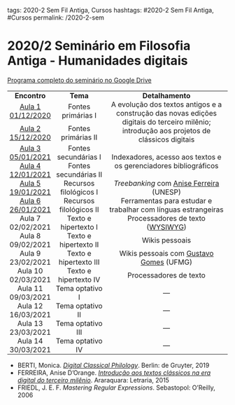 tags: 2020-2 Sem Fil Antiga, Cursos
hashtags: #2020-2 Sem Fil Antiga, #Cursos
permalink: /2020-2-sem

# 2020/2 Seminário em Filosofia Antiga - Humanidades digitais


[Programa completo do seminário no Google Drive](https://docs.google.com/document/d/1bsFMof5DUEMbk5t2w0MFsflMJDz2B9HnmjgBLTIIdNE/edit)

<table cellspacing="0" cellpadding="0" style="border-collapse: collapse">
  <tbody>
    <tr>
      <td valign="middle" style="width: 68.0px; padding: 0.0px 5.0px 0.0px 5.0px">
        <p style="margin: 0.0px 0.0px 0.0px 0.0px; text-align: center; font: 12.0px "><b>Encontro</b></p>
      </td>
      <td valign="middle" style="width: 128.0px; padding: 0.0px 5.0px 0.0px 5.0px">
        <p style="margin: 0.0px 0.0px 0.0px 0.0px; text-align: center; font: 12.0px "><b>Tema</b></p>
      </td>
      <td valign="middle" style="width: 437.0px; padding: 0.0px 5.0px 0.0px 5.0px">
        <p style="margin: 0.0px 0.0px 0.0px 0.0px; text-align: center; font: 12.0px "><b>Detalhamento</b></p>
      </td>
    </tr>
    <tr>
      <td valign="middle" style="width: 68.0px; padding: 0.0px 5.0px 0.0px 5.0px">
        <p style="margin: 0.0px 0.0px 0.0px 0.0px; text-align: center; font: 12.0px "><a href="./2020-2-aula-1">Aula 1 01/12/2020</a></p>
      </td>
      <td valign="middle" style="width: 128.0px; padding: 0.0px 5.0px 0.0px 5.0px">
        <p style="margin: 0.0px 0.0px 0.0px 0.0px; text-align: center; font: 12.0px ">Fontes primárias I</p>
      </td>
      <td rowspan="2" valign="middle" style="width: 437.0px; padding: 0.0px 5.0px 0.0px 5.0px">
        <p style="margin: 0.0px 0.0px 0.0px 0.0px; text-align: center; font: 12.0px ">A evolução dos textos antigos e a construção das novas edições digitais do terceiro milênio; introdução aos projetos de clássicos digitais</p>
      </td>
    </tr>
    <tr>
      <td valign="middle" style="width: 68.0px; padding: 0.0px 5.0px 0.0px 5.0px">
        <p style="margin: 0.0px 0.0px 0.0px 0.0px; text-align: center; font: 12.0px "><a href="./2020-2-aula-2">Aula 2 15/12/2020</a></p>
      </td>
      <td valign="middle" style="width: 128.0px; padding: 0.0px 5.0px 0.0px 5.0px">
        <p style="margin: 0.0px 0.0px 0.0px 0.0px; text-align: center; font: 12.0px ">Fontes primárias II</p>
      </td>
    </tr>
    <tr>
      <td valign="middle" style="width: 68.0px; padding: 0.0px 5.0px 0.0px 5.0px">
        <p style="margin: 0.0px 0.0px 0.0px 0.0px; text-align: center; font: 12.0px "><a href="./2020-2-aula-3">Aula 3 05/01/2021</a></p>
      </td>
      <td valign="middle" style="width: 128.0px; padding: 0.0px 5.0px 0.0px 5.0px">
        <p style="margin: 0.0px 0.0px 0.0px 0.0px; text-align: center; font: 12.0px ">Fontes secundárias I</p>
      </td>
      <td rowspan="2" valign="middle" style="width: 437.0px; padding: 0.0px 5.0px 0.0px 5.0px">
        <p style="margin: 0.0px 0.0px 0.0px 0.0px; text-align: center; font: 12.0px ">Indexadores, acesso aos textos e os gerenciadores bibliográficos</p>
      </td>
    </tr>
    <tr>
      <td valign="middle" style="width: 68.0px; padding: 0.0px 5.0px 0.0px 5.0px">
        <p style="margin: 0.0px 0.0px 0.0px 0.0px; text-align: center; font: 12.0px "><a href="./2020-2-aula-4">Aula 4 12/01/2021</a></p>
      </td>
      <td valign="middle" style="width: 128.0px; padding: 0.0px 5.0px 0.0px 5.0px">
        <p style="margin: 0.0px 0.0px 0.0px 0.0px; text-align: center; font: 12.0px ">Fontes secundárias II</p>
      </td>
    </tr>
    <tr>
      <td valign="middle" style="width: 68.0px; padding: 0.0px 5.0px 0.0px 5.0px">
        <p style="margin: 0.0px 0.0px 0.0px 0.0px; text-align: center; font: 12.0px "><a href="./2020-2-aula-5">Aula 5 19/01/2021</a></p>
      </td>
      <td valign="middle" style="width: 128.0px; padding: 0.0px 5.0px 0.0px 5.0px">
        <p style="margin: 0.0px 0.0px 0.0px 0.0px; text-align: center; font: 12.0px ">Recursos filológicos I</p>
      </td>
      <td valign="middle" style="width: 437.0px; padding: 0.0px 5.0px 0.0px 5.0px">
        <p style="margin: 0.0px 0.0px 0.0px 0.0px; text-align: center; font: 12.0px "><i>Treebanking </i>com <a href="https://bv.fapesp.br/pt/pesquisador/178426/anise-de-abreu-goncalves-dorange-ferreira/">Anise Ferreira</a> (UNESP)</p>
      </td>
    </tr>
    <tr>
      <td valign="middle" style="width: 68.0px; padding: 0.0px 5.0px 0.0px 5.0px">
        <p style="margin: 0.0px 0.0px 0.0px 0.0px; text-align: center; font: 12.0px "><a href="./2020-2-aula-6">Aula 6 26/01/2021</a></p>
      </td>
      <td valign="middle" style="width: 128.0px; padding: 0.0px 5.0px 0.0px 5.0px">
        <p style="margin: 0.0px 0.0px 0.0px 0.0px; text-align: center; font: 12.0px ">Recursos filológicos II</p>
      </td>
      <td valign="middle" style="width: 437.0px; padding: 0.0px 5.0px 0.0px 5.0px">
        <p style="margin: 0.0px 0.0px 0.0px 0.0px; text-align: center; font: 12.0px ">Ferramentas para estudar e trabalhar com línguas estrangeiras</p>
      </td>
    </tr>
    <tr>
      <td valign="middle" style="width: 68.0px; padding: 0.0px 5.0px 0.0px 5.0px">
        <p style="margin: 0.0px 0.0px 0.0px 0.0px; text-align: center; font: 12.0px ">Aula 7 02/02/2021</p>
      </td>
      <td valign="middle" style="width: 128.0px; padding: 0.0px 5.0px 0.0px 5.0px">
        <p style="margin: 0.0px 0.0px 0.0px 0.0px; text-align: center; font: 12.0px ">Texto e hipertexto I</p>
      </td>
      <td valign="middle" style="width: 437.0px; padding: 0.0px 5.0px 0.0px 5.0px">
        <p style="margin: 0.0px 0.0px 0.0px 0.0px; text-align: center; font: 12.0px ">Processadores de texto (<a href="https://pt.wikipedia.org/wiki/WYSIWYG">WYSIWYG</a>)</p>
      </td>
    </tr>
    <tr>
      <td valign="middle" style="width: 68.0px; padding: 0.0px 5.0px 0.0px 5.0px">
        <p style="margin: 0.0px 0.0px 0.0px 0.0px; text-align: center; font: 12.0px ">Aula 8 09/02/2021</p>
      </td>
      <td valign="middle" style="width: 128.0px; padding: 0.0px 5.0px 0.0px 5.0px">
        <p style="margin: 0.0px 0.0px 0.0px 0.0px; text-align: center; font: 12.0px ">Texto e hipertexto II</p>
      </td>
      <td valign="middle" style="width: 437.0px; padding: 0.0px 5.0px 0.0px 5.0px">
        <p style="margin: 0.0px 0.0px 0.0px 0.0px; text-align: center; font: 12.0px ">Wikis pessoais</p>
      </td>
    </tr>
    <tr>
      <td valign="middle" style="width: 68.0px; padding: 0.0px 5.0px 0.0px 5.0px">
        <p style="margin: 0.0px 0.0px 0.0px 0.0px; text-align: center; font: 12.0px ">Aula 9 23/02/2021</p>
      </td>
      <td valign="middle" style="width: 128.0px; padding: 0.0px 5.0px 0.0px 5.0px">
        <p style="margin: 0.0px 0.0px 0.0px 0.0px; text-align: center; font: 12.0px ">Texto e hipertexto III</p>
      </td>
      <td valign="middle" style="width: 437.0px; padding: 0.0px 5.0px 0.0px 5.0px">
        <p style="margin: 0.0px 0.0px 0.0px 0.0px; text-align: center; font: 12.0px ">Wikis pessoais com <a href="http://lattes.cnpq.br/2284746616325338">Gustavo Gomes</a> (UFMG)</p>
      </td>
    </tr>
    <tr>
      <td valign="middle" style="width: 68.0px; padding: 0.0px 5.0px 0.0px 5.0px">
        <p style="margin: 0.0px 0.0px 0.0px 0.0px; text-align: center; font: 12.0px ">Aula 10 02/03/2021</p>
      </td>
      <td valign="middle" style="width: 128.0px; padding: 0.0px 5.0px 0.0px 5.0px">
        <p style="margin: 0.0px 0.0px 0.0px 0.0px; text-align: center; font: 12.0px ">Texto e hipertexto IV</p>
      </td>
      <td valign="middle" style="width: 437.0px; padding: 0.0px 5.0px 0.0px 5.0px">
        <p style="margin: 0.0px 0.0px 0.0px 0.0px; text-align: center; font: 12.0px ">Processadores de texto</p>
      </td>
    </tr>
    <tr>
      <td valign="middle" style="width: 68.0px; padding: 0.0px 5.0px 0.0px 5.0px">
        <p style="margin: 0.0px 0.0px 0.0px 0.0px; text-align: center; font: 12.0px ">Aula 11 09/03/2021</p>
      </td>
      <td valign="middle" style="width: 128.0px; padding: 0.0px 5.0px 0.0px 5.0px">
        <p style="margin: 0.0px 0.0px 0.0px 0.0px; text-align: center; font: 12.0px ">Tema optativo I</p>
      </td>
      <td valign="middle" style="width: 437.0px; padding: 0.0px 5.0px 0.0px 5.0px">
        <p style="margin: 0.0px 0.0px 0.0px 0.0px; text-align: center; font: 12.0px ">—</p>
      </td>
    </tr>
    <tr>
      <td valign="middle" style="width: 68.0px; padding: 0.0px 5.0px 0.0px 5.0px">
        <p style="margin: 0.0px 0.0px 0.0px 0.0px; text-align: center; font: 12.0px ">Aula 12 16/03/2021</p>
      </td>
      <td valign="middle" style="width: 128.0px; padding: 0.0px 5.0px 0.0px 5.0px">
        <p style="margin: 0.0px 0.0px 0.0px 0.0px; text-align: center; font: 12.0px ">Tema optativo II</p>
      </td>
      <td valign="middle" style="width: 437.0px; padding: 0.0px 5.0px 0.0px 5.0px">
        <p style="margin: 0.0px 0.0px 0.0px 0.0px; text-align: center; font: 12.0px ">—</p>
      </td>
    </tr>
    <tr>
      <td valign="middle" style="width: 68.0px; padding: 0.0px 5.0px 0.0px 5.0px">
        <p style="margin: 0.0px 0.0px 0.0px 0.0px; text-align: center; font: 12.0px ">Aula 13 23/03/2021</p>
      </td>
      <td valign="middle" style="width: 128.0px; padding: 0.0px 5.0px 0.0px 5.0px">
        <p style="margin: 0.0px 0.0px 0.0px 0.0px; text-align: center; font: 12.0px ">Tema optativo III</p>
      </td>
      <td valign="middle" style="width: 437.0px; padding: 0.0px 5.0px 0.0px 5.0px">
        <p style="margin: 0.0px 0.0px 0.0px 0.0px; text-align: center; font: 12.0px ">—</p>
      </td>
    </tr>
    <tr>
      <td valign="middle" style="width: 68.0px; padding: 0.0px 5.0px 0.0px 5.0px">
        <p style="margin: 0.0px 0.0px 0.0px 0.0px; text-align: center; font: 12.0px ">Aula 14 30/03/2021</p>
      </td>
      <td valign="middle" style="width: 128.0px; padding: 0.0px 5.0px 0.0px 5.0px">
        <p style="margin: 0.0px 0.0px 0.0px 0.0px; text-align: center; font: 12.0px ">Tema optativo IV</p>
      </td>
      <td valign="middle" style="width: 437.0px; padding: 0.0px 5.0px 0.0px 5.0px">
        <p style="margin: 0.0px 0.0px 0.0px 0.0px; text-align: center; font: 12.0px ">—</p>
      </td>
    </tr>
  </tbody>
</table>


- BERTI, Monica. [*Digital Classical Philology*](https://library.oapen.org/handle/20.500.12657/37311). Berlin: de Gruyter, 2019
- FERREIRA, Anise D’Orange. [*Introdução aos textos clássicos na era digital do terceiro milênio*](http://www.monicaberti.com/contents/Introducaoaosestudosclassicosnaeradigitaldo3milenio.pdf). Araraquara: Letraria, 2015
- FRIEDL, J. E. F. *Mastering Regular Expressions*. Sebastopol: O’Reilly, 2006

